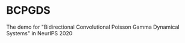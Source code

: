# BCPGDS
The demo for "Bidirectional Convolutional Poisson Gamma Dynamical Systems" in NeurIPS 2020

